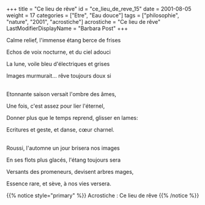 +++
title = "Ce lieu de rêve"
id = "ce_lieu_de_reve_15"
date = 2001-08-05
weight = 17
categories = ["Etre", "Eau douce"]
tags = ["philosophie", "nature", "2001", "acrostiche"]
acrostiche = "Ce lieu de rêve"
LastModifierDisplayName = "Barbara Post"
+++

Calme relief, l'immense étang berce de frises

Echos de voix nocturne, et du ciel adouci

La lune, voile bleu d'électriques et grises

Images murmurait... rêve toujours doux si

 \
Etonnante saison versait l'ombre des âmes,

Une fois, c'est assez pour lier l'éternel,

Donner plus que le temps reprend, glisser en lames:

Ecritures et geste, et danse, cœur charnel.

 \
Roussi, l'automne un jour brisera nos images

En ses flots plus glacés, l'étang toujours sera

Versants des promeneurs, devisent arbres mages,

Essence rare, et sève, à nos vies versera.

{{% notice style="primary" %}}
Acrostiche : Ce lieu de rêve
{{% /notice %}}
